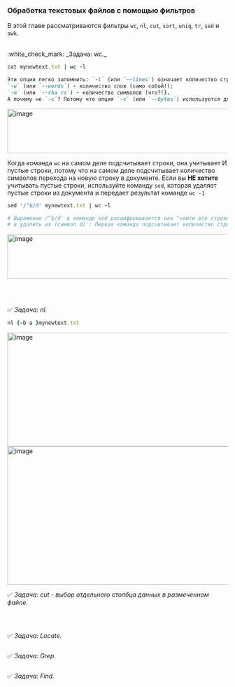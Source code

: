 ### Обработка текстовых файлов с помощью фильтров

В этой главе рассматриваются фильтры `wc`, `nl`, `cut`, `sort`, `uniq`, `tr`, `sed` и `awk`.



<br>
:white_check_mark: _Задача: <a name='1'>wc</a>._

```ruby
cat mynewtext.txt | wc -l
```

```ruby
Эти опции легко запомнить: `-l` (или `--lines`) означает количество строк (понятное дело!}; 
`-w` (или `--words`) - количество слов (само собой!); 
`-m` (или `--cha rs`) - количество символов (что?!}. 
А почему не `-с`? Потому что опция `-с` (или `--bytes`) используется для подсчета байтов в документе
```
<img width="1452" height="101" alt="image" src="https://github.com/user-attachments/assets/0d04a151-5a2b-40c4-8c87-62d4ba9c1b73" />


Когда команда `wc` на самом деле подсчитывает строки, она учитывает И пустые строки, потому что на самом деле подсчитывает количество символов перехода на новую строку в документе. Если вы **НЕ хотите** учитывать пустые строки, используйте команду `sed`, которая удаляет пустые строки из документа и передает результат команде `wc -1`

```ruby
sed '/^$/d' mynewtext.txt | wc -l

# Выражение /^$/d' в команде sed расшифровывается как "найти все строки, в которых между началом (символ ^) и концом (символ $) ничего нет,
# и удалить их (символ d)': Первая команда подсчитывает количество строк в mynewtext.txt (9); а без учета пустых строк мы получаем (7)
```
<img width="1452" height="102" alt="image" src="https://github.com/user-attachments/assets/b3c6c33a-9d0d-4a1f-afce-63c57c4bc133" />




<br><br>

:white_check_mark: _Задача: <a name='1'>nl</a>._

```ruby
nl {-b a }mynewtext.txt
```
<img width="1449" height="260" alt="image" src="https://github.com/user-attachments/assets/5beb7c24-2bb4-45ec-a4bc-ce19cd8fd109" />

<img width="1690" height="316" alt="image" src="https://github.com/user-attachments/assets/33cf66c9-4b48-4d13-8498-c365c8e06a71" />


:white_check_mark: _Задача: <a name='1'>cut - выбор отдельноrо столбца данных в размеченном файnе</a>._

```ruby

```



<br>

:white_check_mark: _Задача: <a name='1'>Locate</a>._

```ruby

```




:white_check_mark: _Задача: <a name='1'>Grep</a>._

```ruby

```




:white_check_mark: _Задача: <a name='1'>Find</a>._

```ruby

```


